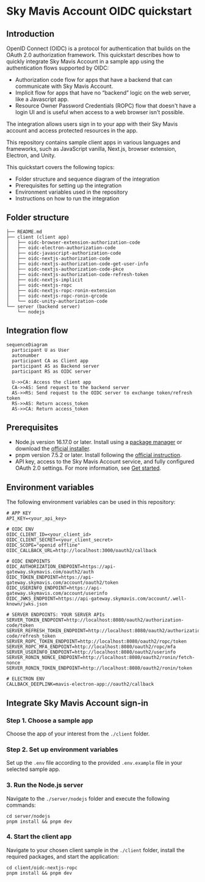 # Sky Mavis Account OIDC quickstart

## Introduction

OpenID Connect (OIDC) is a protocol for authentication that builds on the OAuth 2.0 authorization framework. This quickstart describes how to quickly integrate Sky Mavis Account in a sample app using the authentication flows supported by OIDC:

- Authorization code flow for apps that have a backend that can communicate with Sky Mavis Account.
- Implicit flow for apps that have no “backend” logic on the web server, like a Javascript app.
- Resource Owner Password Credentials (ROPC) flow that doesn't have a login UI and is useful when access to a web browser isn't possible.

The integration allows users sign in to your app with their Sky Mavis account and access protected resources in the app.

This repository contains sample client apps in various languages and frameworks, such as JavaScript vanilla, Next.js, browser extension, Electron, and Unity.

This quickstart covers the following topics:

- Folder structure and sequence diagram of the integration
- Prerequisites for setting up the integration
- Environment variables used in the repository
- Instructions on how to run the integration

## Folder structure

```
├── README.md
├── client (client app)
│   ├── oidc-browser-extension-authorization-code
│   ├── oidc-electron-authorization-code
│   ├── oidc-javascript-authorization-code
│   ├── oidc-nextjs-authorization-code
│   ├── oidc-nextjs-authorization-code-get-user-info
│   ├── oidc-nextjs-authorization-code-pkce
│   ├── oidc-nextjs-authorization-code-refresh-token
│   ├── oidc-nextjs-implicit
│   ├── oidc-nextjs-ropc
│   ├── oidc-nextjs-ropc-ronin-extension
│   ├── oidc-nextjs-ropc-ronin-qrcode
│   └── oidc-unity-authorization-code
└── server (backend server)
    └── nodejs
```

## Integration flow

```mermaid
sequenceDiagram
  participant U as User
  autonumber
  participant CA as Client app
  participant AS as Backend server
  participant RS as OIDC server

  U->>CA: Access the client app
  CA->>AS: Send request to the backend server
  AS->>RS: Send request to the OIDC server to exchange token/refresh token
  RS->>AS: Return access_token
  AS->>CA: Return access_token
```

## Prerequisites

- Node.js version 16.17.0 or later. Install using a [package manager](https://nodejs.dev/en/download/package-manager) or download the [official installer](https://nodejs.dev/en/).
- pnpm version 7.5.2 or later. Install following the [official instruction](https://pnpm.io/installation).
- API key, access to the Sky Mavis Account service, and fully configured OAuth 2.0 settings. For more information, see [Get started](https://docs.skymavis.com/docs/mavis-services/mavis-account/guides/get-started).

## Environment variables

The following environment variables can be used in this repository:

```shell
# APP KEY
API_KEY=<your_api_key>

# OIDC ENV
OIDC_CLIENT_ID=<your_client_id>
OIDC_CLIENT_SECRET=<your_client_secret>
OIDC_SCOPE="openid offline"
OIDC_CALLBACK_URL=http://localhost:3000/oauth2/callback

# OIDC ENDPOINTS
OIDC_AUTHORIZATION_ENDPOINT=https://api-gateway.skymavis.com/oauth2/auth
OIDC_TOKEN_ENDPOINT=https://api-gateway.skymavis.com/account/oauth2/token
OIDC_USERINFO_ENDPOINT=https://api-gateway.skymavis.com/account/userinfo
OIDC_JWKS_ENDPOINT=https://api-gateway.skymavis.com/account/.well-known/jwks.json

# SERVER ENDPOINTS: YOUR SERVER APIs
SERVER_TOKEN_ENDPOINT=http://localhost:8080/oauth2/authorization-code/token
SERVER_REFRESH_TOKEN_ENDPOINT=http://localhost:8080/oauth2/authorization-code/refresh_token
SERVER_ROPC_TOKEN_ENDPOINT=http://localhost:8080/oauth2/ropc/token
SERVER_ROPC_MFA_ENDPOINT=http://localhost:8080/oauth2/ropc/mfa
SERVER_USERINFO_ENDPOINT=http://localhost:8080/oauth2/userinfo
SERVER_RONIN_NONCE_ENDPOINT=http://localhost:8080/oauth2/ronin/fetch-nonce
SERVER_RONIN_TOKEN_ENDPOINT=http://localhost:8080/oauth2/ronin/token

# ELECTRON ENV
CALLBACK_DEEPLINK=mavis-electron-app://oauth2/callback
```

## Integrate Sky Mavis Account sign-in

### Step 1. Choose a sample app

Choose the app of your interest from the `./client` folder.

### Step 2. Set up environment variables

Set up the `.env` file according to the provided `.env.example` file in your selected sample app.

### 3. Run the Node.js server

Navigate to the `./server/nodejs` folder and execute the following commands:

```shell
cd server/nodejs
pnpm install && pnpm dev
```

### 4. Start the client app

Navigate to your chosen client sample in the `./client` folder, install the required packages, and start the application:

```shell
cd client/oidc-nextjs-ropc
pnpm install && pnpm dev
```
